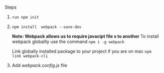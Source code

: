 Steps
1. `run npm init`
2. `npm install  webpack --save-dev`
    
    **Note: Webpack allows us to require javacipt file s to another**
    To install webpack globallly use the command `npm i -g webpack  `
    
    Link globally installed package to your project if you are on mac
    `npm link webpack-cli`

3. Add _webpack.config.js_ file 